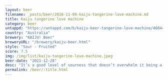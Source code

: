 ```yaml
---
layout: beer
filename: _posts/beer/2016-11-09-kaiju-tangerine-love-machine.md
title: Kaiju tangerine love machine
category: beer
untappd: "https://untappd.com/b/kaiju-beer-tangerine-love-machine/4604497"
country: "Australia"
brewery: "KAIJU! Beer"
breweryURL: "/brewery/kaiju-beer.html"
style: "Sour - Fruited"
score: 7.5
img: /img/list/kaiju-tangerine-love-machine.jpeg
beer-date: "2021-12-28"
desc: "It’s a good level of sourness that doesn’t overwhelm it being a beer. Does remind me of a bitter citrus fruit. Very easy drinking and refreshing"
permalink: /beer/:title.html
---
```

